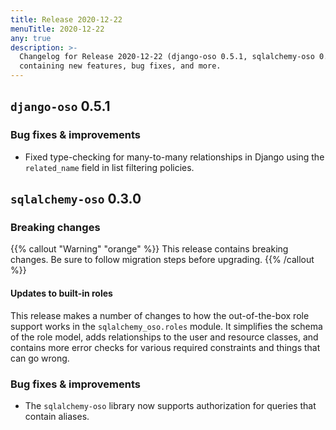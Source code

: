 ```yaml
---
title: Release 2020-12-22
menuTitle: 2020-12-22
any: true
description: >-
  Changelog for Release 2020-12-22 (django-oso 0.5.1, sqlalchemy-oso 0.3.0)
  containing new features, bug fixes, and more.
---
```


## `django-oso` 0.5.1

### Bug fixes & improvements

* Fixed type-checking for many-to-many relationships in Django using the
  `related_name` field in list filtering policies.

## `sqlalchemy-oso` 0.3.0

### Breaking changes

{{% callout "Warning" "orange" %}}
  This release contains breaking changes. Be sure to follow migration steps
  before upgrading.
{{% /callout %}}

#### Updates to built-in roles

This release makes a number of changes to how the out-of-the-box role support
works in the `sqlalchemy_oso.roles` module. It simplifies the schema
of the role model, adds relationships to the user and resource classes, and
contains more error checks for various required constraints and things that can
go wrong.

### Bug fixes & improvements

* The `sqlalchemy-oso` library now supports authorization for queries that
  contain aliases.
